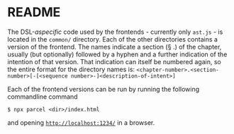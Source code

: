 # README

The DSL-*aspecific* code used by the frontends - currently only `ast.js` - is located in the `common/` directory.
Each of the other directories contains a version of the frontend.
The names indicate a section (§ <chapter-number>.<section-number>) of the chapter, usually (but optionally) followed by a hyphen and a further indication of the intention of that version.
That indication can itself be numbered again, so the entire format for the directory names is: `<chapter-number>.<section-number>[-[<sequence number>-]<description-of-intent>]`

Each of the frontend versions can be run by running the following commandline command

```shell
$ npx parcel <dir>/index.html
```

and opening [`http://localhost:1234/`](http://localhost:1234/) in a browser.

